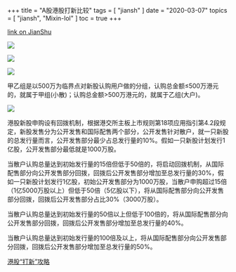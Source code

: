 +++
title = "A股港股打新比较"
tags = [
    "jiansh"
]
date = "2020-03-07"
topics = [
    "jiansh",
    "Mixin-lol"
]
toc = true
+++



[link on JianShu](https://www.jianshu.com/p/894244a66d1d)

![](https://upload-images.jianshu.io/upload_images/3296949-a8abf805a066ad20.png?imageMogr2/auto-orient/strip%7CimageView2/2/w/1240)

![](https://upload-images.jianshu.io/upload_images/3296949-e9f12c713347431e.png?imageMogr2/auto-orient/strip%7CimageView2/2/w/1240)

![](https://upload-images.jianshu.io/upload_images/3296949-0437d1bb4cfebf16.png?imageMogr2/auto-orient/strip%7CimageView2/2/w/1240)


甲乙组是以500万为临界点对新股认购用户做的分组，认购总金额≤500万港元的，就属于甲组(小散)；认购总金额>500万港元的，就属于乙组(大户)。

![](https://upload-images.jianshu.io/upload_images/3296949-e5c2fc3488282a5d.png?imageMogr2/auto-orient/strip%7CimageView2/2/w/1240)


港股新股申购设有回拨机制，根据港交所主板上市规则第18项应用指引第4.2段规定，新股发售分为公开发售和国际配售两个部分，公开发售针对散户，就一只新股的总发行量而言，公开发售部分最少占总发行量的10%。假如一只新股计划发行1亿股，公开发售部分最低就是1000万股。

当散户认购总量达到初始发行量的15倍但低于50倍的，将启动回拨机制，从国际配售部分向公开发售部分回拨，回拨后公开发售部分增加至总发行量的30%，假如一只新股计划发行1亿股，初始公开发售部分为1000万股，当散户申购超过15倍（1亿5000万股以上）但低于50倍（5亿股以下），将从国际配售部分向公开发售部分回拨，回拨后公开发售部分占比30%（3000万股）。

当散户认购总量达到初始发行量的50倍以上但低于100倍的，将从国际配售部分向公开发售部分回拨，回拨后公开发售部分增加至总发行量的40%。

当散户认购总量达到初始发行量的100倍及以上，将从国际配售部分向公开发售部分回拨，回拨后公开发售部分增加至总发行量的50%。


[港股“打新”攻略](https://news.futunn.com/market/104571)
